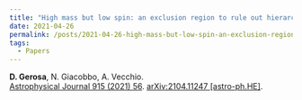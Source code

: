 ```yaml
---
title: "High mass but low spin: an exclusion region to rule out hierarchical black-hole mergers as a mechanism to populate the pair-instability mass gap"
date: 2021-04-26
permalink: /posts/2021-04-26-high-mass-but-low-spin-an-exclusion-region-to-rule-out-hierarchical-black-hole-mergers-as-a-mechanism-to-populate-the-pair-instability-mass-gap
tags:
  - Papers
---
```






**D. Gerosa**, N. Giacobbo, A. Vecchio.\
[Astrophysical Journal 915 (2021) 56](https://iopscience.iop.org/article/10.3847/1538-4357/ac00bb). [arXiv:2104.11247   [astro-ph.HE]](https://arxiv.org/abs/2104.11247).